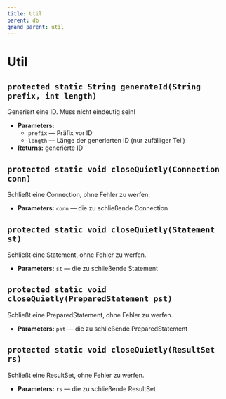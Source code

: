 ```yaml
---
title: Util
parent: db
grand_parent: util
---
```


# Util


## `protected static String generateId(String prefix, int length)`

Generiert eine ID. Muss nicht eindeutig sein!

 * **Parameters:**
   * `prefix` — Präfix vor ID
   * `length` — Länge der generierten ID (nur zufälliger Teil)
 * **Returns:** generierte ID

## `protected static void closeQuietly(Connection conn)`

Schließt eine Connection, ohne Fehler zu werfen.

 * **Parameters:** `conn` — die zu schließende Connection

## `protected static void closeQuietly(Statement st)`

Schließt eine Statement, ohne Fehler zu werfen.

 * **Parameters:** `st` — die zu schließende Statement

## `protected static void closeQuietly(PreparedStatement pst)`

Schließt eine PreparedStatement, ohne Fehler zu werfen.

 * **Parameters:** `pst` — die zu schließende PreparedStatement

## `protected static void closeQuietly(ResultSet rs)`

Schließt eine ResultSet, ohne Fehler zu werfen.

 * **Parameters:** `rs` — die zu schließende ResultSet
